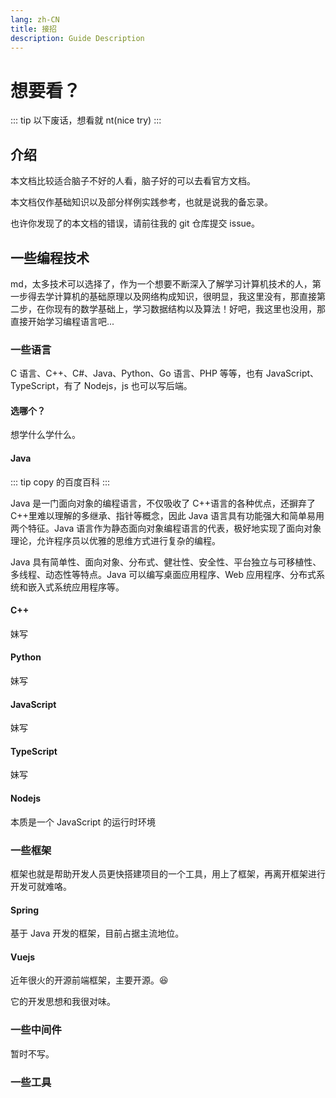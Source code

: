 ```yaml
---
lang: zh-CN
title: 接招
description: Guide Description
---
```


# 想要看？

::: tip
以下废话，想看就 nt(nice try)
:::

## 介绍

本文档比较适合脑子不好的人看，脑子好的可以去看官方文档。

本文档仅作基础知识以及部分样例实践参考，也就是说我的备忘录。

也许你发现了的本文档的错误，请前往我的 git 仓库提交 issue。

## 一些编程技术

md，太多技术可以选择了，作为一个想要不断深入了解学习计算机技术的人，第一步得去学计算机的基础原理以及网络构成知识，很明显，我这里没有，那直接第二步，在你现有的数学基础上，学习数据结构以及算法！好吧，我这里也没用，那直接开始学习编程语言吧...

### 一些语言

C 语言、C++、C#、Java、Python、Go 语言、PHP 等等，也有 JavaScript、TypeScript，有了 Nodejs，js 也可以写后端。

#### 选哪个？

想学什么学什么。

#### Java

::: tip
copy 的百度百科
:::

Java 是一门面向对象的编程语言，不仅吸收了 C++语言的各种优点，还摒弃了 C++里难以理解的多继承、指针等概念，因此 Java 语言具有功能强大和简单易用两个特征。Java 语言作为静态面向对象编程语言的代表，极好地实现了面向对象理论，允许程序员以优雅的思维方式进行复杂的编程。

Java 具有简单性、面向对象、分布式、健壮性、安全性、平台独立与可移植性、多线程、动态性等特点。Java 可以编写桌面应用程序、Web 应用程序、分布式系统和嵌入式系统应用程序等。

#### C++

妹写

#### Python

妹写

#### JavaScript

妹写

#### TypeScript

妹写

#### Nodejs

本质是一个 JavaScript 的运行时环境

### 一些框架

框架也就是帮助开发人员更快搭建项目的一个工具，用上了框架，再离开框架进行开发可就难咯。

#### Spring

基于 Java 开发的框架，目前占据主流地位。

#### Vuejs

近年很火的开源前端框架，主要开源。:laughing:

它的开发思想和我很对味。

### 一些中间件

暂时不写。

### 一些工具
